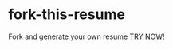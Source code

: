 # fork-this-resume
Fork and generate your own resume
[TRY NOW!](https://remrain.github.io/fork-this-resume/)
